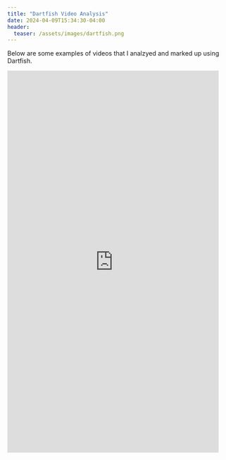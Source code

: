 ```yaml
---
title: "Dartfish Video Analysis"
date: 2024-04-09T15:34:30-04:00
header:
  teaser: /assets/images/dartfish.png
---
```

Below are some examples of videos that I analzyed and marked up using Dartfish.

<iframe src="https://www.dartfish.tv/Embed?CR=p79544c600174m9024614&VW=480&VH=854&sh=li&aid=c8236392-c647-447f-9129-a0fffd0956dd" width="480" height="869" frameborder="0" allowfullscreen ></iframe>

